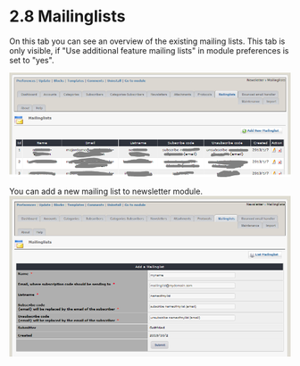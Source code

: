 # 2.8 Mailinglists

On this tab you can see an overview of the existing mailing lists. This tab is only visible, if "Use additional feature mailing lists" in module preferences is set to "yes".

![](../assets/mailinglist1_en.PNG)


You can add a new mailing list to newsletter module.
![](../assets/mailinglist2_en.PNG)
